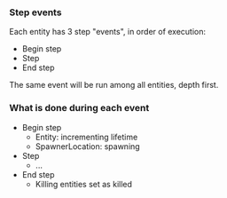 
### Step events

Each entity has 3 step "events", in order of execution:

- Begin step
- Step
- End step

The same event will be run among all entities, depth first.

### What is done during each event

- Begin step
  - Entity: incrementing lifetime
  - SpawnerLocation: spawning
- Step
  - ...
- End step
  - Killing entities set as killed
